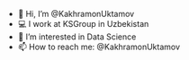 - 👋 Hi, I’m @KakhramonUktamov
- 💻 I work at KSGroup in Uzbekistan
- 👀 I’m interested in Data Science
- 📫 How to reach me: @KakhramonUktamov 

<!---
KakhramonUktamov/KakhramonUktamov is a ✨ special ✨ repository because its `README.md` (this file) appears on your GitHub profile.
You can click the Preview link to take a look at your changes.
--->
